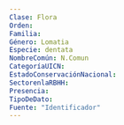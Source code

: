 ```yaml
---
Clase: Flora
Orden: 
Familia: 
Género: Lomatia
Especie: dentata
NombreComún: N.Comun
CategoríaUICN: 
EstadoConservaciónNacional: 
SectorenlaRBHH: 
Presencia: 
TipoDeDato: 
Fuente: "Identificador"
---
```


